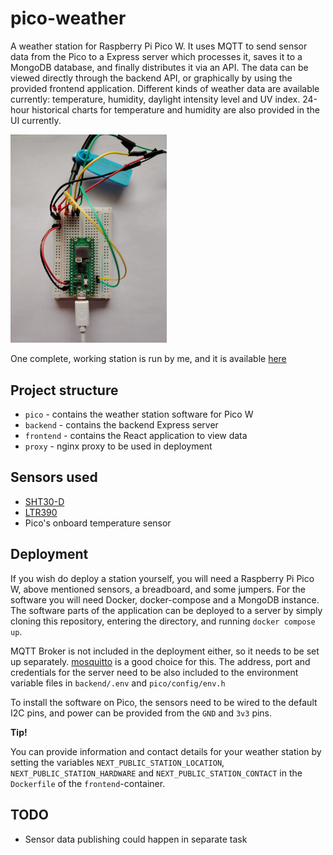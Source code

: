 # pico-weather

A weather station for Raspberry Pi Pico W. It uses MQTT to send sensor data from the Pico to a Express server which processes it, saves it to a MongoDB database, and finally distributes it via an API. The data can be viewed directly through the backend API, or graphically by using the provided frontend application. Different kinds of weather data are available currently: temperature, humidity, daylight intensity level and UV index. 24-hour historical charts for temperature and humidity are also provided in the UI currently.

<img src="./img/station.jpg" alt="Weather station setup on breadboard" width="250" height="auto">

One complete, working station is run by me, and it is available [here](https://picoweather.live)

## Project structure

* `pico` - contains the weather station software for Pico W
* `backend` - contains the backend Express server
* `frontend` - contains the React application to view data
* `proxy` - nginx proxy to be used in deployment

## Sensors used

- [SHT30-D](https://www.electrokit.com/en/temperatursensor-sht30-d-med-sladd-1.5m)
- [LTR390](https://learn.adafruit.com/adafruit-ltr390-uv-sensor/overview-2)
- Pico's onboard temperature sensor

## Deployment

If you wish do deploy a station yourself, you will need a Raspberry Pi Pico W, above mentioned sensors, a breadboard, and some jumpers. For the software you will need Docker, docker-compose and a MongoDB instance. The software parts of the application can be deployed to a server by simply cloning this repository, entering the directory, and running `docker compose up`.

MQTT Broker is not included in the deployment either, so it needs to be set up separately. [mosquitto](https://mosquitto.org/) is a good choice for this. The address, port and credentials for the server need to be also included to the environment variable files in `backend/.env` and `pico/config/env.h`

To install the software on Pico, the sensors need to be wired to the default I2C pins, and power can be provided from the `GND` and `3v3` pins.

**Tip!**

You can provide information and contact details for your weather station by setting the variables `NEXT_PUBLIC_STATION_LOCATION`, `NEXT_PUBLIC_STATION_HARDWARE` and `NEXT_PUBLIC_STATION_CONTACT` in the `Dockerfile` of the `frontend`-container.

## TODO

- Sensor data publishing could happen in separate task